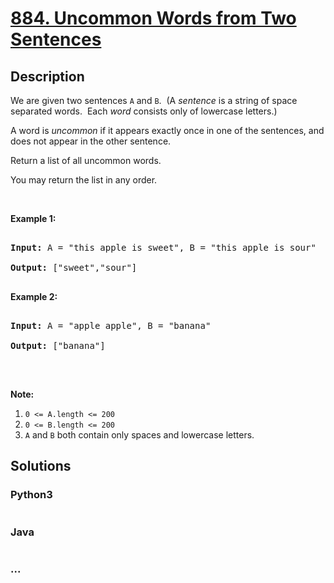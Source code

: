 # [884. Uncommon Words from Two Sentences](https://leetcode.com/problems/uncommon-words-from-two-sentences)



## Description

<p>We are given two sentences <code>A</code> and <code>B</code>.&nbsp; (A <em>sentence</em>&nbsp;is a string of space separated words.&nbsp; Each <em>word</em> consists only of lowercase letters.)</p>



<p>A word is <em>uncommon</em>&nbsp;if it appears exactly once in one of the sentences, and does not appear in the other sentence.</p>



<p>Return a list of all uncommon words.&nbsp;</p>



<p>You may return the list in any order.</p>



<p>&nbsp;</p>



<ol>

</ol>



<div>

<p><strong>Example 1:</strong></p>



<pre>

<strong>Input: </strong>A = <span id="example-input-1-1">&quot;this apple is sweet&quot;</span>, B = <span id="example-input-1-2">&quot;this apple is sour&quot;</span>

<strong>Output: </strong><span id="example-output-1">[&quot;sweet&quot;,&quot;sour&quot;]</span>

</pre>



<div>

<p><strong>Example 2:</strong></p>



<pre>

<strong>Input: </strong>A = <span id="example-input-2-1">&quot;apple apple&quot;</span>, B = <span id="example-input-2-2">&quot;banana&quot;</span>

<strong>Output: </strong><span id="example-output-2">[&quot;banana&quot;]</span>

</pre>



<p>&nbsp;</p>



<p><strong>Note:</strong></p>



<ol>
	<li><code>0 &lt;= A.length &lt;= 200</code></li>
	<li><code>0 &lt;= B.length &lt;= 200</code></li>
	<li><code>A</code> and <code>B</code> both contain only spaces and lowercase letters.</li>
</ol>

</div>

</div>



## Solutions

<!-- tabs:start -->

### **Python3**

```python

```

### **Java**

```java

```

### **...**

```

```

<!-- tabs:end -->
